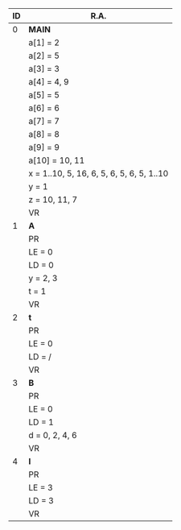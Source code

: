 | ID | R.A. |
|----|------|
| 0 | **MAIN** |
|| a[1] = 2 |
|| a[2] = 5 |
|| a[3] = 3 |
|| a[4] = 4, 9 |
|| a[5] = 5 |
|| a[6] = 6 |
|| a[7] = 7 |
|| a[8] = 8 |
|| a[9] = 9 |
|| a[10] = 10, 11 |
|| x = 1..10, 5, 16, 6, 5, 6, 5, 6, 5, 1..10 |
|| y = 1
|| z = 10, 11, 7
|| VR |
| 1 | **A** |
|| PR |
|| LE = 0 |
|| LD = 0 |
|| y = 2, 3
|| t = 1 
|| VR |
| 2 | **t** |
|| PR |
|| LE = 0 |
|| LD = / |
|| VR |
| 3 | **B** |
|| PR |
|| LE = 0 |
|| LD = 1 |
|| d = 0, 2, 4, 6
|| VR |
| 4 | **I** |
|| PR |
|| LE = 3 |
|| LD = 3 |
|| VR |


